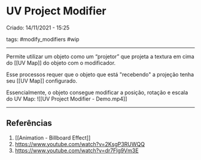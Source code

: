 # UV Project Modifier
Criado: 14/11/2021 - 15:25

tags: #modify_modifiers #wip 

---

Permite utilizar um objeto como um “projetor” que projeta a textura em cima do [[UV Map]] do objeto com o modificador.

Esse processos requer que o objeto que está "recebendo" a projeção tenha seu [[UV Map]] configurado.

Essencialmente, o objeto consegue modificar a posição, rotação e escala do UV Map:
![[UV Project Modifier - Demo.mp4]]

---
## Referências
1. [[Animation - Billboard Effect]]
2. https://www.youtube.com/watch?v=2KsgP3RUWQQ
3. https://www.youtube.com/watch?v=dr7Flg9Vm3E